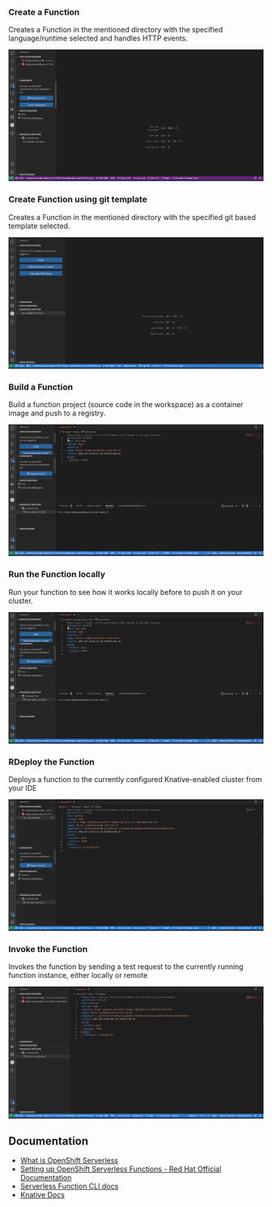 ### **Create a Function**

Creates a Function in the mentioned directory with the specified language/runtime selected and handles HTTP events.

![ screencast ](https://github.com/redhat-developer/vscode-openshift-tools/blob/main/images/walkthrough/serverless-function/create.gif)

### **Create Function using git template**

Creates a Function in the mentioned directory with the specified git based template selected.

![ screencast ](https://github.com/redhat-developer/vscode-openshift-tools/blob/main/images/walkthrough/serverless-function/create-function-template.gif)

### **Build a Function**

Build a function project (source code in the workspace) as a container image and push to a registry.

![ screencast ](https://github.com/redhat-developer/vscode-openshift-tools/blob/main/images/walkthrough/serverless-function/build.gif)

### **Run the Function locally**

Run your function to see how it works locally before to push it on your cluster.

![ screencast ](https://github.com/redhat-developer/vscode-openshift-tools/blob/main/images/walkthrough/serverless-function/run.gif)

### **RDeploy the Function**

Deploys a function to the currently configured Knative-enabled cluster from your IDE

![ screencast ](https://github.com/redhat-developer/vscode-openshift-tools/blob/main/images/walkthrough/serverless-function/deploy.gif)

### **Invoke the Function**

Invokes the function by sending a test request to the currently running function instance, either locally or remote

![ screencast ](https://github.com/redhat-developer/vscode-openshift-tools/blob/main/images/walkthrough/serverless-function/invoke.gif)

## Documentation

- [What is OpenShift Serverless](https://www.redhat.com/en/technologies/cloud-computing/openshift/serverless)
- [Setting up OpenShift Serverless Functions - Red Hat Official Documentation](https://docs.openshift.com/container-platform/4.11/serverless/functions/serverless-functions-setup.html)
- [Serverless Function CLI docs](https://github.com/knative/func)
- [Knative Docs](https://knative.dev/docs/)

